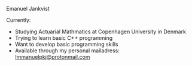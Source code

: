 Emanuel Jankvist

Currently:
- Studying Actuarial Mathmatics at Copenhagen University in Denmark
- Trying to learn basic C++ programming
- Want to develop basic programming skills
- Available through my personal mailadress: Immanuelpkj@protonmail.com

<!---
EmanuelJankvist/EmanuelJankvist is a ✨ special ✨ repository because its `README.md` (this file) appears on your GitHub profile.
You can click the Preview link to take a look at your changes.
--->
